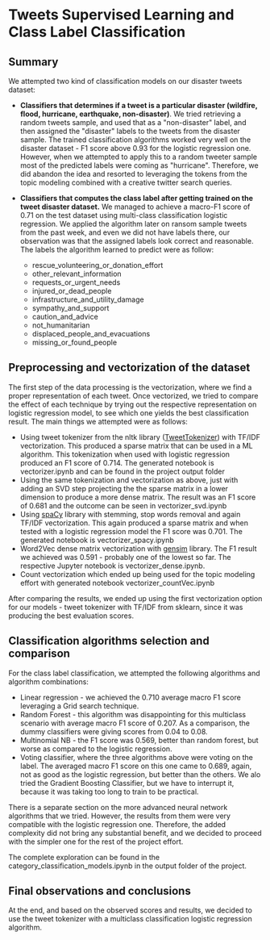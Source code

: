 # Tweets Supervised Learning and Class Label Classification

## Summary
We attempted two kind of classification models on our disaster tweets dataset:
- __Classifiers that determines if a tweet is a particular disaster (wildfire, flood, hurricane,
earthquake, non-disaster)__. We tried retrieving a random tweets sample, and used that as a 
"non-disaster" label, and then assigned the "disaster" labels to the tweets from the disaster
sample. The trained classification algorithms worked very well on the disaster dataset - 
F1 score above 0.93 for the logistic regression one. However, when we attempted to apply this to a
random tweeter sample  most of the predicted labels were coming as "hurricane". Therefore,
we did abandon the idea and resorted to leveraging the tokens from the topic modeling combined
with a creative twitter search queries.


- __Classifiers that computes the class label after getting trained on the tweet disaster dataset.__
We managed to achieve a macro-F1 score of 0.71 on the test dataset using multi-class classification
logistic regression. We applied the algorithm later on ransom sample tweets from the past week,
and even we did not have labels there, our observation was that the assigned labels look correct and
reasonable. The labels the algorithm learned to predict were as follow:
  - rescue_volunteering_or_donation_effort
  - other_relevant_information
  - requests_or_urgent_needs
  - injured_or_dead_people
  - infrastructure_and_utility_damage
  - sympathy_and_support
  - caution_and_advice
  - not_humanitarian
  - displaced_people_and_evacuations
  - missing_or_found_people

## Preprocessing and vectorization of the dataset
The first step of the data processing is the vectorization, where we find a proper representation of each
tweet. Once vectorized, we tried to compare the effect of each technique by trying out the respective
representation on logistic regression model, to see which one yields the best classification result.
The main things we attempted were as follows:
- Using tweet tokenizer from the nltk library ([TweetTokenizer](https://www.nltk.org/api/nltk.tokenize.casual.html#nltk.tokenize.casual.TweetTokenizer))
with TF/IDF vectorization. This produced a sparse matrix that can be used in a ML algorithm. This tokenization
when used with logistic regression produced an F1 score of 0.714. The generated notebook is vectorizer.ipynb and can be found in the project output folder
- Using the same tokenization and vectorization as above, just with adding an SVD step projecting the the 
sparse matrix in a lower dimension to produce a more dense matrix. The result was an F1 score of 0.681 and
the outcome can be seen in vectorizer_svd.ipynb
- Using [spaCy](https://spacy.io/) library with stemming, stop words removal and again TF/IDF vectorization.
This again produced a sparse matrix and when tested with a logistic regression model the F1 score was 0.701.
The generated notebook is vectorizer_spacy.ipynb
- Word2Vec dense matrix vectorization with [gensim](https://github.com/RaRe-Technologies/gensim) library.
The F1 result we achieved was 0.591 - probably one of the lowest so far. The respective Jupyter notebook 
is vectorizer_dense.ipynb. 
- Count vectorization which ended up being used for the topic modeling effort with generated notebook 
vectorizer_countVec.ipynb

After comparing the results, we ended up using the first vectorization option for our models - tweet tokenizer
with TF/IDF from sklearn, since it was producing the best evaluation scores.

## Classification algorithms selection and comparison

For the class label classification, we attempted the following algorithms and algorithm combinations:
- Linear regression - we achieved the 0.710 average macro F1 score leveraging a Grid search technique. 
- Random Forest - this algorithm was disappointing for this multiclass scenario with average macro F1 score
of 0.207. As a comparison, the dummy classifiers were giving scores from 0.04 to 0.08. 
- Multinomial NB - the F1 score was 0.569, better than random forest, but worse as compared to the logistic
regression.
- Voting classifier, where the three algorithms above were voting on the label. The averaged macro F1 score
on this one came to 0.689, again, not as good as the logistic regression, but better than the others.
We alo tried the Gradient Boosting Classifier, but we have to interrupt it, because it was taking too
long to train to be practical.

There is a separate section on the more advanced neural network algorithms that we tried. However, the 
results from them were very compatible with the logistic regression one. Therefore, the added complexity
did not bring any substantial benefit, and we decided to proceed with the simpler one for the rest of the 
project effort.

The complete exploration can be found in the category_classification_models.ipynb in the output folder of 
the project.

## Final observations and conclusions
At the end, and based on the observed scores and results, we decided to use the tweet tokenizer with a
multiclass classification logistic regression algorithm.